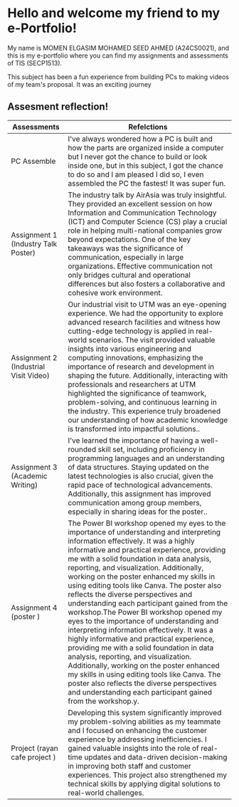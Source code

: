 # Hello and welcome my friend to my e-Portfolio!

My name is MOMEN ELGASIM MOHAMED SEED AHMED (A24CS0021), and this is my e-portfolio where you can find my assignments and assessments of TIS (SECP1513). 

This subject has been a fun experience from building PCs to making videos of my team's proposal. It was an exciting journey

## Assesment reflection! 

|      Assessments          |                                 Refelctions                                                           |        
|---------------------------|-------------------------------------------------------------------------------------------------------|
|PC Assemble               |I've always wondered how a PC is built and how the parts are organized inside a computer but I never got the chance to build or look inside one, but in this subject, I got the chance to do so and I am pleased I did so, I even assembled the PC the fastest! It was super fun. |
|Assignment 1 (Industry Talk Poster)             |The industry talk by AirAsia was truly insightful. They provided an excellent session on how Information and Communication Technology (ICT) and Computer Science (CS) play a crucial role in helping multi-national companies grow beyond expectations. One of the key takeaways was the significance of communication, especially in large organizations. Effective communication not only bridges cultural and operational differences but also fosters a collaborative and cohesive work environment. |
|Assignment 2 (Industrial Visit Video)               |Our industrial visit to UTM was an eye-opening experience. We had the opportunity to explore advanced research facilities and witness how cutting-edge technology is applied in real-world scenarios. The visit provided valuable insights into various engineering and computing innovations, emphasizing the importance of research and development in shaping the future. Additionally, interacting with professionals and researchers at UTM highlighted the significance of teamwork, problem-solving, and continuous learning in the industry. This experience truly broadened our understanding of how academic knowledge is transformed into impactful solutions..|
|Assignment 3 (Academic Writing)             |I've learned the importance of having a well-rounded skill set, including proficiency in programming languages and an understanding of data structures. Staying updated on the latest technologies is also crucial, given the rapid pace of technological advancements. Additionally, this assignment has improved communication among group members, especially in sharing ideas for the poster..|
|Assignment 4 (poster )           |The Power BI workshop opened my eyes to the importance of understanding and interpreting information effectively. It was a highly informative and practical experience, providing me with a solid foundation in data analysis, reporting, and visualization. Additionally, working on the poster enhanced my skills in using editing tools like Canva. The poster also reflects the diverse perspectives and understanding each participant gained from the workshop.The Power BI workshop opened my eyes to the importance of understanding and interpreting information effectively. It was a highly informative and practical experience, providing me with a solid foundation in data analysis, reporting, and visualization. Additionally, working on the poster enhanced my skills in using editing tools like Canva. The poster also reflects the diverse perspectives and understanding each participant gained from the workshop.y.|
|Project (rayan cafe project )       |Developing this system significantly improved my problem-solving abilities as my teammate and I focused on enhancing the customer experience by addressing inefficiencies. I gained valuable insights into the role of real-time updates and data-driven decision-making in improving both staff and customer experiences. This project also strengthened my technical skills by applying digital solutions to real-world challenges.|

